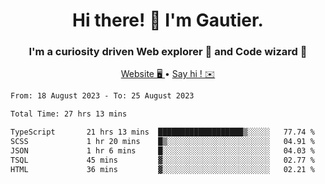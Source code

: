 <h1 align="center">Hi there! 👋 I'm Gautier.</h1>
<h3 align="center">I'm a curiosity driven Web explorer 🚀 and Code wizard 🧙</h3>

<p align="center">
  <a href="https://xisabla.github.io/">Website 🖥️ </a> •
  <a href="mailto:xisabla.dev@gmail.com">Say hi ! ✉️</a>
</p>

<!--START_SECTION:waka-->

```txt
From: 18 August 2023 - To: 25 August 2023

Total Time: 27 hrs 13 mins

TypeScript       21 hrs 13 mins  ███████████████████▒░░░░░   77.74 %
SCSS             1 hr 20 mins    █▒░░░░░░░░░░░░░░░░░░░░░░░   04.91 %
JSON             1 hr 6 mins     █░░░░░░░░░░░░░░░░░░░░░░░░   04.03 %
TSQL             45 mins         ▓░░░░░░░░░░░░░░░░░░░░░░░░   02.77 %
HTML             36 mins         ▓░░░░░░░░░░░░░░░░░░░░░░░░   02.21 %
```

<!--END_SECTION:waka-->
